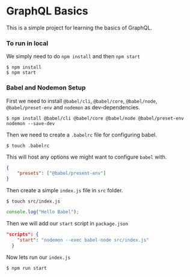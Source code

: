 # GraphQL Basics

This is a simple project for learning the basics of GraphQL.

### To run in local

We simply need to do `npm install` and then `npm start`

```shell
$ npm install
$ npm start
```

### Babel and Nodemon Setup

First we need to install `@babel/cli`, `@babel/core`, `@babel/node`, `@babel/preset-env` and `nodemon` as dev-dependencies.

```shell
$ npm install @babel/cli @babel/core @babel/node @babel/preset-env nodemon --save-dev
```

Then we need to create a `.babelrc` file for configuring babel.

```shell
$ touch .babelrc
```

This will host any options we might want to configure `babel` with.

```json
{
    "presets": ["@babel/present-env"]
}
```

Then create a simple `index.js` file in `src` folder.

```shell
$ touch src/index.js
```
```js
console.log("Hello Babel");
```

Then we will add our `start` script in `package.json`

```json
"scripts": {
    "start": "nodemon --exec babel-node src/index.js"
  }
```

Now lets run our `index.js`

```shell
$ npm run start 
```
